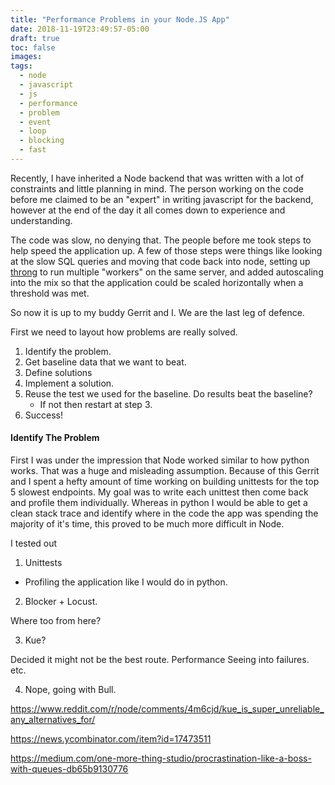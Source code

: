 ```yaml
---
title: "Performance Problems in your Node.JS App"
date: 2018-11-19T23:49:57-05:00
draft: true
toc: false
images:
tags:
  - node
  - javascript
  - js
  - performance
  - problem
  - event
  - loop
  - blocking
  - fast
---
```


Recently, I have inherited a Node backend that was written with a lot of
constraints and little planning in mind. The person working on the code before
me claimed to be an "expert" in writing javascript for the backend, however
at the end of the day it all comes down to experience and understanding.

The code was slow, no denying that. The people before me took steps to help
speed the application up. A few of those steps were things like looking at the
slow SQL queries and moving that code back into node, setting up
[throng](https://github.com/hunterloftis/throng) to run multiple "workers" on
the same server, and added autoscaling into the mix so that the application
could be scaled horizontally when a threshold was met.

So now it is up to my buddy Gerrit and I. We are the last leg of defence.

First we need to layout how problems are really solved.

1) Identify the problem.
2) Get baseline data that we want to beat.
3) Define solutions
4) Implement a solution.
5) Reuse the test we used for the baseline. Do results beat the baseline?
   - If not then restart at step 3.
6) Success!

#### Identify The Problem

First I was under the impression that Node worked similar to how python works.
That was a huge and misleading assumption. Because of this Gerrit and I spent a
 hefty amount of time working on building unittests for the top 5 slowest
 endpoints. My goal was to write each unittest then come back and profile them
 individually. Whereas in python I would be able to get a clean stack trace
 and identify where in the code the app was spending the majority of it's time,
 this proved to be much more difficult in Node.

I tested out






1) Unittests
 - Profiling the application like I would do in python.

2) Blocker + Locust.

Where too from here?

3) Kue?

Decided it might not be the best route.
 Performance
 Seeing into failures.
 etc.

4) Nope, going with Bull.

https://www.reddit.com/r/node/comments/4m6cjd/kue_is_super_unreliable_any_alternatives_for/

https://news.ycombinator.com/item?id=17473511

https://medium.com/one-more-thing-studio/procrastination-like-a-boss-with-queues-db65b9130776
